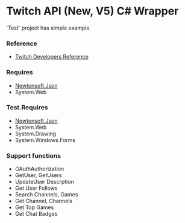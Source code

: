 # Twitch API (New, V5) C# Wrapper
'Test' project has simple example

### Reference
* [Twitch Developers Reference](https://dev.twitch.tv/docs/api/reference/)

### Requires
* [Newtonsoft.Json](https://www.newtonsoft.com/json)
* System.Web

### Test.Requires
* [Newtonsoft.Json](https://www.newtonsoft.com/json)
* System.Web
* System.Drawing
* System.Windows.Forms

### Support functions
* OAuthAuthorization
* GetUser, GetUsers
* UpdateUser Descrption
* Get User Follows
* Search Channels, Games
* Get Channel, Channels
* Get Top Games
* Get Chat Badges
